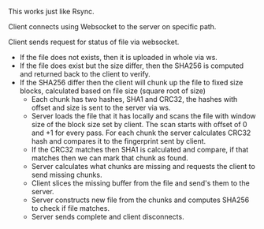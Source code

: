



This works just like Rsync.

Client connects using Websocket to the server on specific path.

Client sends request for status of file via websocket.
- If the file does not exists, then it is uploaded in whole via ws.
- If the file does exist but the size differ, then the SHA256 is computed and returned back to the client to verify.
- If the SHA256 differ then the client will chunk up the file to fixed size blocks, calculated based on file size (square root of size)
  - Each chunk has two hashes, SHA1 and CRC32, the hashes with offset and size is sent to the server via ws.
  - Server loads the file that it has locally and scans the file with window size of the block size set by client. 
    The scan starts with offset of 0 and +1 for every pass. For each chunk the server calculates CRC32 hash and compares it to the fingerprint sent by client.
  - If the CRC32 matches then SHA1 is calculated and compare, if that matches then we can mark that chunk as found.
  - Server calculates what chunks are missing and requests the client to send missing chunks.
  - Client slices the missing buffer from the file and send's them to the server.
  - Server constructs new file from the chunks and computes SHA256 to check if file matches.
  - Server sends complete and client disconnects.

